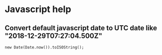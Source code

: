 # Javascript help

## Convert default javascript date to UTC date like "2018-12-29T07:27:04.500Z"
```
new Date(Date.now()).toISOString();
```
